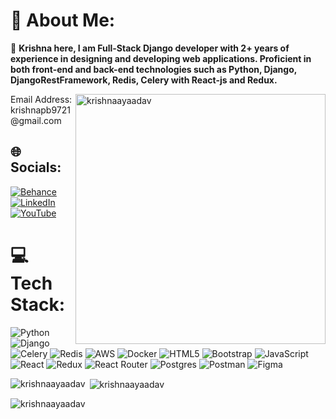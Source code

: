 # 💫 About Me:
  👋 <strong> Krishna here, I am Full-Stack Django developer with 2+ years of experience in designing and developing web applications. Proficient in both front-end and back-end technologies such as Python, Django, DjangoRestFramework, Redis, Celery with React-js and Redux. </strong>


<img width="400px" align="right" src="https://miro.medium.com/v2/resize:fit:720/format:webp/1*yw0TnheAGN-LPneDaTlaxw.gif" alt="krishnaayaadav" />
 <marks> Email Address: krishnapb9721@gmail.com </marks>



## 🌐 Socials:
[![Behance](https://img.shields.io/badge/Behance-1769ff?logo=behance&logoColor=white)](https://behance.net/https://thekrishnayadav.vercel.app/)
 [![LinkedIn](https://img.shields.io/badge/LinkedIn-%230077B5.svg?logo=linkedin&logoColor=white)](https://linkedin.com/in/https://www.linkedin.com/in/krishna-yadav-pb07/) 
 [![YouTube](https://img.shields.io/badge/YouTube-%23FF0000.svg?logo=YouTube&logoColor=white)](https://youtube.com/@https://www.youtube.com/@PythonCoders-sh5gf) 

# 💻 Tech Stack:
![Python](https://img.shields.io/badge/python-3670A0?style=for-the-badge&logo=python&logoColor=ffdd54)
![Django](https://img.shields.io/badge/django-%23092E20.svg?style=for-the-badge&logo=django&logoColor=white)
![Celery](https://img.shields.io/badge/celery-%23a9cc54.svg?style=for-the-badge&logo=celery&logoColor=ddf4a4)
![Redis](https://img.shields.io/badge/redis-%23DD0031.svg?style=for-the-badge&logo=redis&logoColor=white)
![AWS](https://img.shields.io/badge/AWS-%23FF9900.svg?style=for-the-badge&logo=amazon-aws&logoColor=white)
![Docker](https://img.shields.io/badge/docker-%230db7ed.svg?style=for-the-badge&logo=docker&logoColor=white)
![HTML5](https://img.shields.io/badge/html5-%23E34F26.svg?style=for-the-badge&logo=html5&logoColor=white) 
![Bootstrap](https://img.shields.io/badge/bootstrap-%238511FA.svg?style=for-the-badge&logo=bootstrap&logoColor=white)
![JavaScript](https://img.shields.io/badge/javascript-%23323330.svg?style=for-the-badge&logo=javascript&logoColor=%23F7DF1E)
![React](https://img.shields.io/badge/react-%2320232a.svg?style=for-the-badge&logo=react&logoColor=%2361DAFB)
![Redux](https://img.shields.io/badge/redux-%23593d88.svg?style=for-the-badge&logo=redux&logoColor=white)
![React Router](https://img.shields.io/badge/React_Router-CA4245?style=for-the-badge&logo=react-router&logoColor=white)
![Postgres](https://img.shields.io/badge/postgres-%23316192.svg?style=for-the-badge&logo=postgresql&logoColor=white)
![Postman](https://img.shields.io/badge/Postman-FF6C37?style=for-the-badge&logo=postman&logoColor=white)
![Figma](https://img.shields.io/badge/figma-%23F24E1E.svg?style=for-the-badge&logo=figma&logoColor=white)

<p><img align="left" src="https://github-readme-stats.vercel.app/api/top-langs?username=krishnaayaadav&show_icons=true&locale=en&layout=compact" alt="krishnaayaadav" /></p>

<p>&nbsp;<img align="center" src="https://github-readme-stats.vercel.app/api?username=krishnaayaadav&show_icons=true&locale=en" alt="krishnaayaadav" /></p>

<p><img align="center" src="https://github-readme-streak-stats.herokuapp.com/?user=krishnaayaadav&" alt="krishnaayaadav" /></p>


